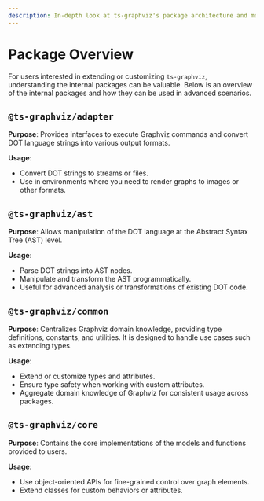 ```yaml
---
description: In-depth look at ts-graphviz's package architecture and modules.
---
```

# Package Overview

For users interested in extending or customizing `ts-graphviz`, understanding the internal packages can be valuable. Below is an overview of the internal packages and how they can be used in advanced scenarios.


## `@ts-graphviz/adapter`

**Purpose**: Provides interfaces to execute Graphviz commands and convert DOT language strings into various output formats.

**Usage**:

- Convert DOT strings to streams or files.
- Use in environments where you need to render graphs to images or other formats.

## `@ts-graphviz/ast`

**Purpose**: Allows manipulation of the DOT language at the Abstract Syntax Tree (AST) level.

**Usage**:

- Parse DOT strings into AST nodes.
- Manipulate and transform the AST programmatically.
- Useful for advanced analysis or transformations of existing DOT code.

## `@ts-graphviz/common`

**Purpose**: Centralizes Graphviz domain knowledge, providing type definitions, constants, and utilities. It is designed to handle use cases such as extending types.

**Usage**:

- Extend or customize types and attributes.
- Ensure type safety when working with custom attributes.
- Aggregate domain knowledge of Graphviz for consistent usage across packages.

## `@ts-graphviz/core`

**Purpose**: Contains the core implementations of the models and functions provided to users.

**Usage**:

- Use object-oriented APIs for fine-grained control over graph elements.
- Extend classes for custom behaviors or attributes.
